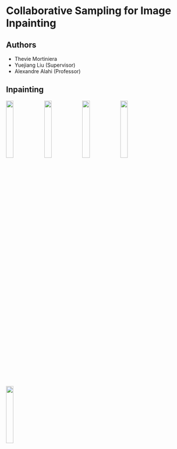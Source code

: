 # Collaborative Sampling for Image Inpainting

## Authors 

- Thevie Mortiniera
- Yuejiang Liu (Supervisor)
- Alexandre Alahi (Professor)


## Inpainting


<p float="left">
  <img src="../master/assets/inpaint0.png" width="20%"> 
  <img src="../master/assets/inpaint1.png" width="20%"> 
  <img src="../master/assets/inpaint2.png" width="20%">
  <img src="../master/assets/inpaint2.png" width="20%">
  <img src="../master/assets/inpaint2.png" width="20%">
</p>

